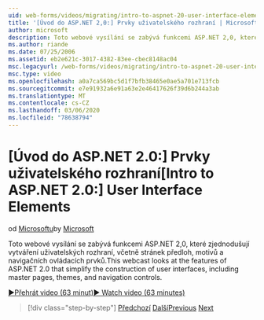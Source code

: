 ```yaml
---
uid: web-forms/videos/migrating/intro-to-aspnet-20-user-interface-elements
title: '[Úvod do ASP.NET 2,0:] Prvky uživatelského rozhraní | Microsoft Docs'
author: microsoft
description: Toto webové vysílání se zabývá funkcemi ASP.NET 2,0, které zjednodušují vytváření uživatelských rozhraní, včetně stránek předloh, motivů a navigačních ovládacích prvků.
ms.author: riande
ms.date: 07/25/2006
ms.assetid: eb2e621c-3017-4382-83ee-cbec8148ac04
msc.legacyurl: /web-forms/videos/migrating/intro-to-aspnet-20-user-interface-elements
msc.type: video
ms.openlocfilehash: a0a7ca569bc5d1f7bfb38465e0ae5a701e713fcb
ms.sourcegitcommit: e7e91932a6e91a63e2e46417626f39d6b244a3ab
ms.translationtype: MT
ms.contentlocale: cs-CZ
ms.lasthandoff: 03/06/2020
ms.locfileid: "78638794"
---
```

# <a name="intro-to-aspnet-20-user-interface-elements"></a><span data-ttu-id="9b3c1-103">[Úvod do ASP.NET 2.0:] Prvky uživatelského rozhraní</span><span class="sxs-lookup"><span data-stu-id="9b3c1-103">[Intro to ASP.NET 2.0:] User Interface Elements</span></span>

<span data-ttu-id="9b3c1-104">od [Microsoftu](https://github.com/microsoft)</span><span class="sxs-lookup"><span data-stu-id="9b3c1-104">by [Microsoft](https://github.com/microsoft)</span></span>

<span data-ttu-id="9b3c1-105">Toto webové vysílání se zabývá funkcemi ASP.NET 2,0, které zjednodušují vytváření uživatelských rozhraní, včetně stránek předloh, motivů a navigačních ovládacích prvků.</span><span class="sxs-lookup"><span data-stu-id="9b3c1-105">This webcast looks at the features of ASP.NET 2.0 that simplify the construction of user interfaces, including master pages, themes, and navigation controls.</span></span>

[<span data-ttu-id="9b3c1-106">&#9654;Přehrát video (63 minut)</span><span class="sxs-lookup"><span data-stu-id="9b3c1-106">&#9654; Watch video (63 minutes)</span></span>](https://channel9.msdn.com/Blogs/ASP-NET-Site-Videos/intro-to-aspnet-20-user-interface-elements)

> [!div class="step-by-step"]
> <span data-ttu-id="9b3c1-107">[Předchozí](intro-to-aspnet-20-aspnet-20-fundamentals.md)
> [Další](migrating-from-classic-asp-to-aspnet.md)</span><span class="sxs-lookup"><span data-stu-id="9b3c1-107">[Previous](intro-to-aspnet-20-aspnet-20-fundamentals.md)
[Next](migrating-from-classic-asp-to-aspnet.md)</span></span>

